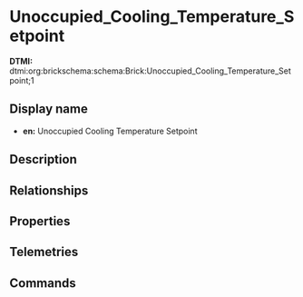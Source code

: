# Unoccupied_Cooling_Temperature_Setpoint
**DTMI:** dtmi:org:brickschema:schema:Brick:Unoccupied_Cooling_Temperature_Setpoint;1
## Display name
- **en:** Unoccupied Cooling Temperature Setpoint
## Description
## Relationships
## Properties
## Telemetries
## Commands
